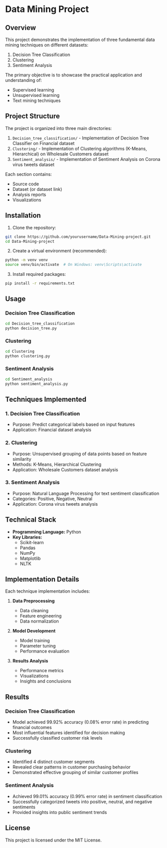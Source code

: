 # Data Mining Project

## Overview

This project demonstrates the implementation of three fundamental data mining techniques on different datasets:

1. Decision Tree Classification
2. Clustering
3. Sentiment Analysis

The primary objective is to showcase the practical application and understanding of:
- Supervised learning
- Unsupervised learning
- Text mining techniques

## Project Structure

The project is organized into three main directories:

1. `Decision_tree_classification/` - Implementation of Decision Tree Classifier on Financial dataset
2. `Clustering/` - Implementation of Clustering algorithms (K-Means, Hierarchical) on Wholesale Customers dataset
3. `Sentiment_analysis/` - Implementation of Sentiment Analysis on Corona virus tweets dataset

Each section contains:
- Source code
- Dataset (or dataset link)
- Analysis reports
- Visualizations

## Installation

1. Clone the repository:
```bash
git clone https://github.com/yourusername/Data-Mining-project.git
cd Data-Mining-project
```

2. Create a virtual environment (recommended):
```bash
python -m venv venv
source venv/bin/activate  # On Windows: venv\Scripts\activate
```

3. Install required packages:
```bash
pip install -r requirements.txt
```

## Usage

### Decision Tree Classification
```bash
cd Decision_tree_classification
python decision_tree.py
```

### Clustering
```bash
cd Clustering
python clustering.py
```

### Sentiment Analysis
```bash
cd Sentiment_analysis
python sentiment_analysis.py
```

## Techniques Implemented

### 1. Decision Tree Classification
- Purpose: Predict categorical labels based on input features
- Application: Financial dataset analysis

### 2. Clustering
- Purpose: Unsupervised grouping of data points based on feature similarity
- Methods: K-Means, Hierarchical Clustering
- Application: Wholesale Customers dataset analysis

### 3. Sentiment Analysis
- Purpose: Natural Language Processing for text sentiment classification
- Categories: Positive, Negative, Neutral
- Application: Corona virus tweets analysis

## Technical Stack

- **Programming Language:** Python
- **Key Libraries:**
  - Scikit-learn
  - Pandas
  - NumPy
  - Matplotlib
  - NLTK

## Implementation Details

Each technique implementation includes:

1. **Data Preprocessing**
   - Data cleaning
   - Feature engineering
   - Data normalization

2. **Model Development**
   - Model training
   - Parameter tuning
   - Performance evaluation

3. **Results Analysis**
   - Performance metrics
   - Visualizations
   - Insights and conclusions

## Results

### Decision Tree Classification
- Model achieved 99.92% accuracy (0.08% error rate) in predicting financial outcomes
- Most influential features identified for decision making
- Successfully classified customer risk levels

### Clustering
- Identified 4 distinct customer segments
- Revealed clear patterns in customer purchasing behavior
- Demonstrated effective grouping of similar customer profiles

### Sentiment Analysis
- Achieved 99.01% accuracy (0.99% error rate) in sentiment classification
- Successfully categorized tweets into positive, neutral, and negative sentiments
- Provided insights into public sentiment trends

## License

This project is licensed under the MIT License.
